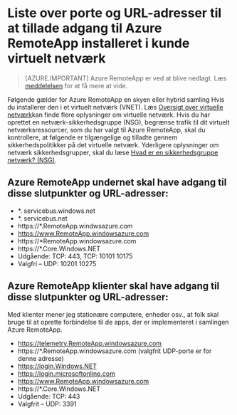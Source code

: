 
<properties
    pageTitle="Liste over porte og URL-adresser til whitelist til Azure RemoteApp installeret i virtuelle kundenetværket | Microsoft Azure"
    description="Få mere at vide, hvilke porte og URL-adresser skal du konfigurere til kommunikation via Azure RemoteApp."
    services="remoteapp"
    documentationCenter=""
    authors="mghosh1616"
    manager="mbaldwin" />

<tags
    ms.service="remoteapp"
    ms.workload="compute"
    ms.tgt_pltfrm="na"
    ms.devlang="na"
    ms.topic="article"
    ms.date="08/16/2016"
    ms.author="elizapo" />



# <a name="list-of-ports-and-urls-to-permit-access-for-azure-remoteapp-deployed-in-customer-virtual-network"></a>Liste over porte og URL-adresser til at tillade adgang til Azure RemoteApp installeret i kunde virtuelt netværk 

> [AZURE.IMPORTANT]
> Azure RemoteApp er ved at blive nedlagt. Læs [meddelelsen](https://go.microsoft.com/fwlink/?linkid=821148) for at få mere at vide.

Følgende gælder for Azure RemoteApp en skyen eller hybrid samling Hvis du installerer den i et virtuelt netværk (VNET). Læs [Oversigt over virtuelle netværk](../virtual-network/virtual-networks-overview.md)kan finde flere oplysninger om virtuelle netværk. Hvis du har oprettet en netværk-sikkerhedsgruppe (NSG), begrænse trafik til dit virtuelt netværksressourcer, som du har valgt til Azure RemoteApp, skal du kontrollere, at følgende er tilgængelige og tilladte gennem sikkerhedspolitikker på det virtuelle netværk. Yderligere oplysninger om netværk sikkerhedsgrupper, skal du læse [Hvad er en sikkerhedsgruppe netværk? (NSG)](../virtual-network/virtual-networks-nsg.md).

##  <a name="azure-remoteapp-subnet-needs-access-to-these-endpoints-and-urls"></a>Azure RemoteApp undernet skal have adgang til disse slutpunkter og URL-adresser: 
*   *. servicebus.windows.net
*    *. servicebus.net
*    https://*.RemoteApp.windwsazure.com  
*    https://www.RemoteApp.windowsazure.com 
*    https://*RemoteApp.windowsazure.com  
*    https://*.Core.Windows.NET  
*    Udgående: TCP: 443, TCP: 10101 10175 
*    Valgfri – UDP: 10201 10275  
 
## <a name="azure-remoteapp-clients-need-access-to-these-endpoints-and-urls"></a>Azure RemoteApp klienter skal have adgang til disse slutpunkter og URL-adresser: 

Med klienter mener jeg stationære computere, enheder osv., at folk skal bruge til at oprette forbindelse til de apps, der er implementeret i samlingen Azure RemoteApp.

-  https://telemetry.RemoteApp.windowsazure.com  
-  https://*.RemoteApp.windowsazure.com (valgfrit UDP-porte er for denne adresse) 
-  https://login.Windows.NET  
-  https://login.microsoftonline.com  
-  https://www.RemoteApp.windowsazure.com 
-  https://*.Core.Windows.NET  
-  Udgående: TCP: 443  
-  Valgfrit – UDP: 3391 